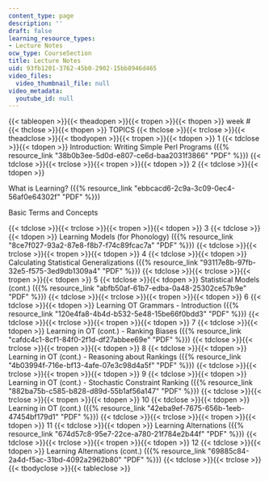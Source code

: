 ```yaml
---
content_type: page
description: ''
draft: false
learning_resource_types:
- Lecture Notes
ocw_type: CourseSection
title: Lecture Notes
uid: 93fb1201-3762-45b0-2902-15bb8946d465
video_files:
  video_thumbnail_file: null
video_metadata:
  youtube_id: null
---
```

{{< tableopen >}}{{< theadopen >}}{{< tropen >}}{{< thopen >}}
week #
{{< thclose >}}{{< thopen >}}
TOPICS
{{< thclose >}}{{< trclose >}}{{< theadclose >}}{{< tbodyopen >}}{{< tropen >}}{{< tdopen >}}
1
{{< tdclose >}}{{< tdopen >}}
Introduction: Writing Simple Perl Programs ({{% resource_link "38b0b3ee-5d0d-e807-ce6d-baa2031f3866" "PDF" %}})
{{< tdclose >}}{{< trclose >}}{{< tropen >}}{{< tdopen >}}
2
{{< tdclose >}}{{< tdopen >}}

What is Learning? ({{% resource_link "ebbcacd6-2c9a-3c09-0ec4-56af0e64302f" "PDF" %}})

Basic Terms and Concepts

{{< tdclose >}}{{< trclose >}}{{< tropen >}}{{< tdopen >}}
3
{{< tdclose >}}{{< tdopen >}}
Learning Models (for Phonology) ({{% resource_link "8ce7f027-93a2-87e8-f8b7-f74c89fcac7a" "PDF" %}})
{{< tdclose >}}{{< trclose >}}{{< tropen >}}{{< tdopen >}}
4
{{< tdclose >}}{{< tdopen >}}
Calculating Statistical Generalizations ({{% resource_link "93117e8b-97fb-32e5-f575-3ed9db1309a4" "PDF" %}})
{{< tdclose >}}{{< trclose >}}{{< tropen >}}{{< tdopen >}}
5
{{< tdclose >}}{{< tdopen >}}
Statistical Models (cont.) ({{% resource_link "abfb50af-61b7-edba-0a48-25302ce57b9e" "PDF" %}})
{{< tdclose >}}{{< trclose >}}{{< tropen >}}{{< tdopen >}}
6
{{< tdclose >}}{{< tdopen >}}
Learning OT Grammars - Introduction ({{% resource_link "120e4fa8-4b4d-b532-5e48-15be66f0bdd3" "PDF" %}})
{{< tdclose >}}{{< trclose >}}{{< tropen >}}{{< tdopen >}}
7
{{< tdclose >}}{{< tdopen >}}
Learning in OT (cont.) - Ranking Biases ({{% resource_link "cafdc4c1-8cf1-84f0-2f1d-df27abbee69e" "PDF" %}})
{{< tdclose >}}{{< trclose >}}{{< tropen >}}{{< tdopen >}}
8
{{< tdclose >}}{{< tdopen >}}
Learning in OT (cont.) - Reasoning about Rankings ({{% resource_link "4b03994f-716e-bf13-4afe-07e3c98d4a5f" "PDF" %}})
{{< tdclose >}}{{< trclose >}}{{< tropen >}}{{< tdopen >}}
9
{{< tdclose >}}{{< tdopen >}}
Learning in OT (cont.) - Stochastic Constraint Ranking ({{% resource_link "882ba75b-c585-b828-d89d-55b1af56a147" "PDF" %}})
{{< tdclose >}}{{< trclose >}}{{< tropen >}}{{< tdopen >}}
10
{{< tdclose >}}{{< tdopen >}}
Learning in OT (cont.) ({{% resource_link "42eba9ef-7675-656b-1eeb-47454bf179d1" "PDF" %}})
{{< tdclose >}}{{< trclose >}}{{< tropen >}}{{< tdopen >}}
11
{{< tdclose >}}{{< tdopen >}}
Learning Alternations ({{% resource_link "674d57c8-95e7-22ce-a780-21f784e2b44f" "PDF" %}})
{{< tdclose >}}{{< trclose >}}{{< tropen >}}{{< tdopen >}}
12
{{< tdclose >}}{{< tdopen >}}
Learning Alternations (cont.) ({{% resource_link "69885c84-2a4d-f5ac-31bd-4092a2962b80" "PDF" %}})
{{< tdclose >}}{{< trclose >}}{{< tbodyclose >}}{{< tableclose >}}